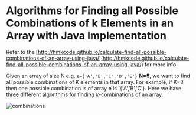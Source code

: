 Algorithms for Finding all Possible Combinations of k Elements in an Array with Java Implementation
===================================================================================================

Refer to the [http://hmkcode.github.io/calculate-find-all-possible-combinations-of-an-array-using-java/](http://hmkcode.github.io/calculate-find-all-possible-combinations-of-an-array-using-java/) for more info.

Given an array of size N e.g. `e={'A','B','C','D','E'}` **N=5**, we want to find all possible combinations of K elements in that array. For example, if K=3 then one possible combination is of array **e** is `{'A','B','C'}. Here we have three different algorithms for finding *k*-combinations of an array. 

![combinations](http://hmkcode.github.io/images/java/combinations_forwardbackward.png)
